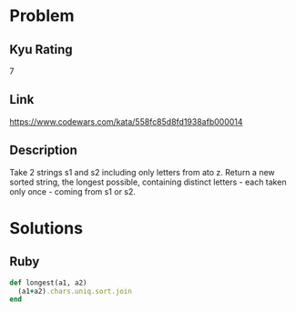 # Problem

## Kyu Rating

7

## Link

https://www.codewars.com/kata/558fc85d8fd1938afb000014

## Description

Take 2 strings s1 and s2 including only letters from ato z. Return a new sorted string, the longest possible, containing distinct letters - each taken only once - coming from s1 or s2.

# Solutions

## Ruby
```ruby
def longest(a1, a2)
  (a1+a2).chars.uniq.sort.join
end
```
